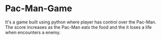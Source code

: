 # Pac-Man-Game
It's a game built using python where player  has control over the Pac-Man. The score increases as  the Pac-Man eats the food and the it loses a life when  encounters a enemy.
